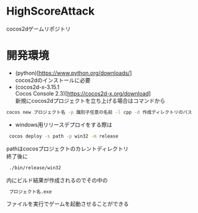 # HighScoreAttack
cocos2dゲームリポジトリ  

# 開発環境
* (python)[https://www.python.org/downloads/]  
cocos2dのインストールに必要　
* (cocos2d-x-3.15.1  
Cocos Console 2.3)[https://cocos2d-x.org/download]  
新規にcocos2dプロジェクトを立ち上げる場合はコマンドから  
```bash
cocos new プロジェクト名 -p 識別子任意の名前 -l cpp -d 作成ディレクトリのパス
```  

* windows用リリースデプロイをする際は
```bash
 cocos deploy -s path -p win32 -m release  
```  
pathはcocosプロジェクトのカレントディレクトリ  
終了後に
```bash
 ./bin/release/win32  
```  
内にビルド結果が作成されるのでその中の  
```bash
 プロジェクト名.exe  
```  
ファイルを実行でゲームを起動させることができる  
